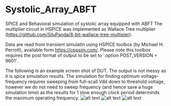 # Systolic_Array_ABFT
SPICE and Behavioral simulation of systolic array equipped with ABFT 
The multiplier circuit in HSPICE was implemented as Wallace Tree multiplier (https://github.com/SiluPanda/8-bit-wallace-tree-multipier).

Data are read from transient simulatin using HSPICE toolbox (by Michael H. Perrott), available form https://cppsim.com/. Please note this toolbox requires the post format of output to be set to '.option POST_VERSION = 9601'.

The following is an example screen shot of DUT. The output is not messy as it is spice simulation results. 
The simulation for finding optimum voltage-frequency requires sweeping from full-scall Vdd down to threshold voltage, however we do not need to sweep
frequency (and hence save a huge simulation time) as the results for 1 slow enough clock period determinds the maximum operating frequency.
![alt text]( https://github.com/NeuroFan/Systolic_Array_ABFT/blob/master/simulation1.png)
![alt text]( https://github.com/NeuroFan/Systolic_Array_ABFT/blob/master/simulation_snap_shot.png)
![alt text]( https://github.com/NeuroFan/Systolic_Array_ABFT/blob/master/sample.png)


